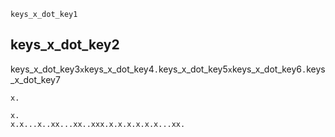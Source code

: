 ```ngMeta
keys_x_dot_key1
```
## keys_x_dot_key2
keys_x_dot_key3`x`keys_x_dot_key4`.`keys_x_dot_key5`x`keys_x_dot_key6`.`keys_x_dot_key7


```trytyping
x.
```
```practicetyping
x.
x.x...x..xx...xx..xxx.x.x.x.x.x.x...xx.
```
